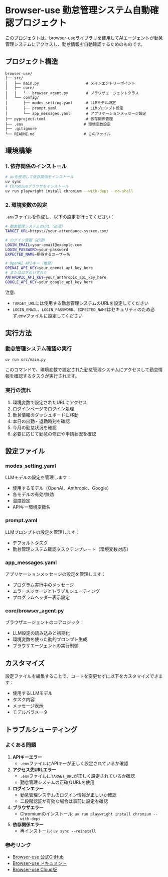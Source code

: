 # Browser-use 勤怠管理システム自動確認プロジェクト
このプロジェクトは、browser-useライブラリを使用してAIエージェントが勤怠管理システムにアクセスし、勤怠情報を自動確認するためのものです。

## プロジェクト構造
```
browser-use/
├── src/
│   ├── main.py                     # メインエントリーポイント
│   ├── core/
│   │   └── browser_agent.py        # ブラウザエージェントクラス
│   └── config/
│       ├── modes_setting.yaml      # LLMモデル設定
│       ├── prompt.yaml             # LLMプロンプト設定
│       └── app_messages.yaml       # アプリケーションメッセージ設定
├── pyproject.toml                  # 依存関係管理
├── .env                           # 環境変数設定
├── .gitignore
└── README.md                      # このファイル
```

## 環境構築
### 1. 依存関係のインストール
```bash
# uvを使用して依存関係をインストール
uv sync
# Chromiumブラウザをインストール
uv run playwright install chromium --with-deps --no-shell
```

### 2. 環境変数の設定
`.env`ファイルを作成し、以下の設定を行ってください：
```bash
# 勤怠管理システムのURL（必須）
TARGET_URL=https://your-attendance-system.com/

# ログイン情報（必須）
LOGIN_EMAIL=your-email@example.com
LOGIN_PASSWORD=your-password
EXPECTED_NAME=期待するユーザー名

# OpenAI APIキー（推奨）
OPENAI_API_KEY=your_openai_api_key_here
# または以下のいずれか
ANTHROPIC_API_KEY=your_anthropic_api_key_here
GOOGLE_API_KEY=your_google_api_key_here
```

注意:
- `TARGET_URL`には使用する勤怠管理システムのURLを設定してください
- `LOGIN_EMAIL`、`LOGIN_PASSWORD`、`EXPECTED_NAME`はセキュリティのため必ず.envファイルに設定してください

## 実行方法
### 勤怠管理システム確認の実行

```bash
uv run src/main.py
```

このコマンドで、環境変数で設定された勤怠管理システムにアクセスして勤怠情報を確認するタスクが実行されます。

### 実行の流れ
1. 環境変数で設定されたURLにアクセス
2. ログインページでログイン処理
3. 勤怠情報のダッシュボードに移動
4. 本日の出勤・退勤時刻を確認
5. 今月の勤怠状況を確認
6. 必要に応じて勤怠の修正や申請状況を確認
## 設定ファイル
### modes_setting.yaml
LLMモデルの設定を管理します：
- 使用するモデル（OpenAI、Anthropic、Google）
- 各モデルの有効/無効
- 温度設定
- APIキー環境変数名

### prompt.yaml
LLMプロンプトの設定を管理します：
- デフォルトタスク
- 勤怠管理システム確認タスクテンプレート（環境変数対応）

### app_messages.yaml
アプリケーションメッセージの設定を管理します：
- プログラム実行中のメッセージ
- エラーメッセージとトラブルシューティング
- プログラムヘッダー表示設定

### core/browser_agent.py
ブラウザエージェントのコアロジック：
- LLM設定の読み込みと初期化
- 環境変数を使った動的プロンプト生成
- ブラウザエージェントの実行制御

## カスタマイズ
設定ファイルを編集することで、コードを変更せずに以下をカスタマイズできます：
- 使用するLLMモデル
- タスク内容
- メッセージ表示
- モデルパラメータ

## トラブルシューティング
### よくある問題
1. **APIキーエラー**
   - `.env`ファイルにAPIキーが正しく設定されているか確認
2. **アクセス先URLエラー**
   - `.env`ファイルに`TARGET_URL`が正しく設定されているか確認
   - 勤怠管理システムの正確なURLを使用
3. **ログインエラー**
   - 勤怠管理システムのログイン情報が正しいか確認
   - 二段階認証が有効な場合は事前に設定を確認
4. **ブラウザエラー**
   - Chromiumのインストール: `uv run playwright install chromium --with-deps`
5. **依存関係エラー**
   - 再インストール: `uv sync --reinstall`

### 参考リンク
- [Browser-use 公式GitHub](https://github.com/browser-use/browser-use)
- [Browser-use ドキュメント](https://docs.browser-use.com/)
- [Browser-use Cloud版](https://cloud.browser-use.com/)

